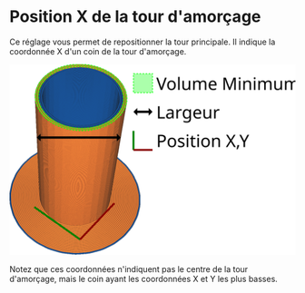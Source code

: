 Position X de la tour d'amorçage
====
Ce réglage vous permet de repositionner la tour principale. Il indique la coordonnée X d'un coin de la tour d'amorçage.

![La coordonnée X de la tour principale](../images/prime_tower_fr.svg)

Notez que ces coordonnées n'indiquent pas le centre de la tour d'amorçage, mais le coin ayant les coordonnées X et Y les plus basses.
